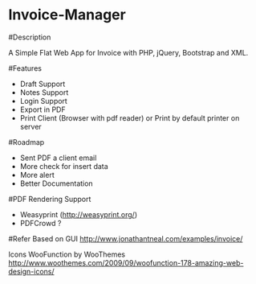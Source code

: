 Invoice-Manager
===============

#Description

A Simple Flat Web App for Invoice with PHP, jQuery, Bootstrap and XML.

#Features
- Draft Support
- Notes Support
- Login Support
- Export in PDF
- Print Client (Browser with pdf reader) or Print by default printer on server

#Roadmap

- Sent PDF a client email
- More check for insert data
- More alert
- Better Documentation

#PDF Rendering Support
- Weasyprint (http://weasyprint.org/)
- PDFCrowd ?

#Refer
Based on GUI http://www.jonathantneal.com/examples/invoice/

Icons WooFunction by WooThemes http://www.woothemes.com/2009/09/woofunction-178-amazing-web-design-icons/